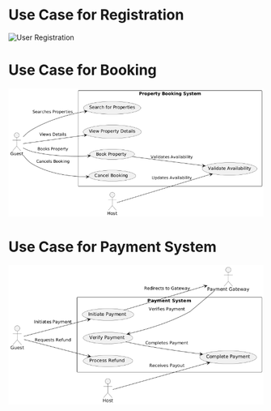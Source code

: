 # Use Case for Registration

![User Registration](../features-and-functionalities/public/registration_usecase.png)

# Use Case for Booking

![Booking](../features-and-functionalities/public/booking%20usecase.png)

# Use Case for Payment System

![Payment System](../features-and-functionalities/public/payment%20usecase.png)
